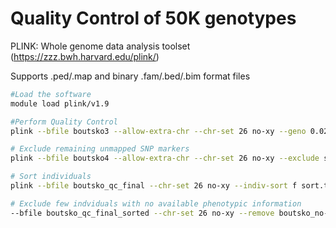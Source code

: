 # Quality Control of 50K genotypes
PLINK: Whole genome data analysis toolset (https://zzz.bwh.harvard.edu/plink/)

Supports .ped/.map and binary .fam/.bed/.bim format files 

```bash
#Load the software
module load plink/v1.9

#Perform Quality Control
plink --bfile boutsko3 --allow-extra-chr --chr-set 26 no-xy --geno 0.02 --maf 0.02 --make-bed --mind 0.05 --out boutsko4

# Exclude remaining unmapped SNP markers 
plink --bfile boutsko4 --allow-extra-chr --chr-set 26 no-xy --exclude snps_bou_remove.txt --make-bed --out boutsko_qc_final

# Sort individuals
plink --bfile boutsko_qc_final --chr-set 26 no-xy --indiv-sort f sort.txt --make-bed --out boutsko_qc_final_sorted

# Exclude few indviduals with no available phenotypic information 
--bfile boutsko_qc_final_sorted --chr-set 26 no-xy --remove boutsko_no-pheno.txt --make-bed --out boutsko_qc_final_sorted_only-pheno
